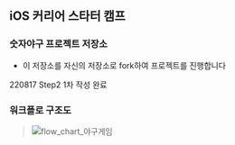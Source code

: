 ## iOS 커리어 스타터 캠프

### 숫자야구 프로젝트 저장소

- 이 저장소를 자신의 저장소로 fork하여 프로젝트를 진행합니다

220817 Step2 1차 작성 완료

### 워크플로 구조도
> ![flow_chart_야구게임](https://user-images.githubusercontent.com/57447946/185416034-19e1acde-10fe-4398-87f5-6432242f5fd6.png)

